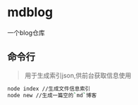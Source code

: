 # mdblog
一个blog仓库

## 命令行
> 用于生成索引json,供前台获取信息使用
```bash
node index //生成文件信息索引
node new //生成一篇空的`md`博客
```
